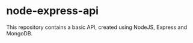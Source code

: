 # node-express-api

This repository contains a basic API, created using NodeJS, Express and MongoDB.